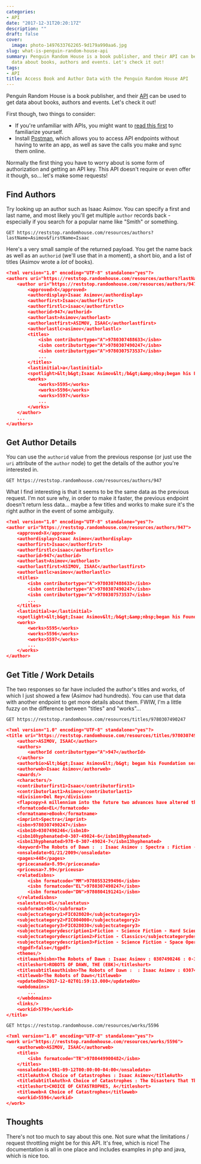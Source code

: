 ```yaml
---
categories:
- API
date: "2017-12-31T20:20:17Z"
description: ""
draft: false
cover:
  image: photo-1497633762265-9d179a990aa6.jpg
slug: what-is-penguin-random-house-api
summary: Penguin Random House is a book publisher, and their API can be used to get
  data about books, authors and events. Let's check it out!
tags:
- API
title: Access Book and Author Data with the Penguin Random House API
---
```

Penguin Random House is a book publisher, and their [API](http://www.penguinrandomhouse.biz/webservices/rest/) can be used to get data about books, authors and events. Let's check it out!

First though, two things to consider:

- If you're unfamiliar with APIs, you might want to [read this first](https://grantwinney.com/what-is-an-api/) to familiarize yourself.
- Install [Postman](https://www.getpostman.com/), which allows you to access API endpoints without having to write an app, as well as save the calls you make and sync them online.

Normally the first thing you have to worry about is some form of authorization and getting an API key. This API doesn't require or even offer it though, so... let's make some requests!

## Find Authors

Try looking up an author such as Isaac Asimov. You can specify a first and last name, and most likely you'll get multiple `author` records back - especially if you search for a popular name like "Smith" or something.

```
GET https://reststop.randomhouse.com/resources/authors?lastName=Asimov&firstName=Isaac
```

Here's a very small sample of the returned payload. You get the name back as well as an `authorid` (we'll use that in a moment), a short bio, and a list of titles (Asimov wrote a _lot_ of books).

```json
<?xml version="1.0" encoding="UTF-8" standalone="yes"?>
<authors uri="https://reststop.randomhouse.com/resources/authors?lastName=Asimov&amp;firstName=Isaac">
    <author uri="https://reststop.randomhouse.com/resources/authors/947">
        <approved>X</approved>
        <authordisplay>Isaac Asimov</authordisplay>
        <authorfirst>Isaac</authorfirst>
        <authorfirstlc>isaac</authorfirstlc>
        <authorid>947</authorid>
        <authorlast>Asimov</authorlast>
        <authorlastfirst>ASIMOV, ISAAC</authorlastfirst>
        <authorlastlc>asimov</authorlastlc>
        <titles>
            <isbn contributortype="A">9780307488633</isbn>
            <isbn contributortype="A">9780307490247</isbn>
            <isbn contributortype="A">9780307573537</isbn>
            ...
        </titles>
        <lastinitial>a</lastinitial>
        <spotlight>&lt;b&gt;Isaac Asimov&lt;/b&gt;&amp;nbsp;began his Foundation series at the age of 21, not realizing that it would one day be considered a cornerstone of science fiction. During his legendary career, Asimov penned over 470 books on subjects ranging from science to Shakespeare to history, though he was most loved for his award-winning science fiction sagas, which include the Robot, Empire, and Foundation series. Named a Grand Master of Science Fiction by the Science Fiction and Fantasy Writers of America, Asimov entertained and educated readers of all ages for close to five decades. He died, at the age 72, in April 1992.</spotlight>
        <works>
            <works>5595</works>
            <works>5596</works>
            <works>5597</works>
            ...
        </works>
    </author>
    ...
</authors>
```

## Get Author Details

You can use the `authorid` value from the previous response (or just use the `uri` attribute of the `author` node) to get the details of the author you're interested in.

```
GET https://reststop.randomhouse.com/resources/authors/947
```

What I find interesting is that it seems to be the same data as the previous request. I'm not sure why, in order to make it faster, the previous endpoint doesn't return less data... maybe a few titles and works to make sure it's the right author in the event of some ambiguity.

```json
<?xml version="1.0" encoding="UTF-8" standalone="yes"?>
<author uri="https://reststop.randomhouse.com/resources/authors/947">
    <approved>X</approved>
    <authordisplay>Isaac Asimov</authordisplay>
    <authorfirst>Isaac</authorfirst>
    <authorfirstlc>isaac</authorfirstlc>
    <authorid>947</authorid>
    <authorlast>Asimov</authorlast>
    <authorlastfirst>ASIMOV, ISAAC</authorlastfirst>
    <authorlastlc>asimov</authorlastlc>
    <titles>
        <isbn contributortype="A">9780307488633</isbn>
        <isbn contributortype="A">9780307490247</isbn>
        <isbn contributortype="A">9780307573537</isbn>
        ...
    </titles>
    <lastinitial>a</lastinitial>
    <spotlight>&lt;b&gt;Isaac Asimov&lt;/b&gt;&amp;nbsp;began his Foundation series at the age of 21, not realizing that it would one day be considered a cornerstone of science fiction. During his legendary career, Asimov penned over 470 books on subjects ranging from science to Shakespeare to history, though he was most loved for his award-winning science fiction sagas, which include the Robot, Empire, and Foundation series. Named a Grand Master of Science Fiction by the Science Fiction and Fantasy Writers of America, Asimov entertained and educated readers of all ages for close to five decades. He died, at the age 72, in April 1992.</spotlight>
    <works>
        <works>5595</works>
        <works>5596</works>
        <works>5597</works>
        ...
    </works>
</author>
```

## Get Title / Work Details

The two responses so far have included the author's titles and works, of which I just showed a few (Asimov had hundreds). You can use that data with another endpoint to get more details about them. FWIW, I'm a little fuzzy on the difference between "titles" and "works"...

```
GET https://reststop.randomhouse.com/resources/titles/9780307490247
```

```json
<?xml version="1.0" encoding="UTF-8" standalone="yes"?>
<title uri="https://reststop.randomhouse.com/resources/titles/9780307490247">
    <author>ASIMOV, ISAAC</author>
    <authors>
        <authorId contributortype="A">947</authorId>
    </authors>
    <authorbio>&lt;b&gt;Isaac Asimov&lt;/b&gt; began his Foundation series at the age of twenty-one, not realizing that it would one day be considered a cornerstone of science fiction. During his legendary career, Asimov penned more than 470 books on subjects ranging from science to Shakespeare to history, though he was most loved for his award-winning science fiction sagas, which include the Robot, Empire, and Foundation series. Named a Grand Master of Science Fiction by the Science Fiction Writers of America, Asimov entertained and educated readers of all ages for close to five decades. He died, at the age of seventy-two, in April 1992.</authorbio>
    <authorweb>Isaac Asimov</authorweb>
    <awards/>
    <characters/>
    <contributorfirst1>Isaac</contributorfirst1>
    <contributorlast1>Asimov</contributorlast1>
    <division>Del Rey</division>
    <flapcopy>A millennium into the future two advances have altered the course of human history: the colonization of the Galaxy and the creation of the positronic brain. Isaac Asimov's Robot novels chronicle the unlikely partnership between a New York City detective and a humanoid robot who must learn to work together.&lt;br&gt;&lt;br&gt;Detective Elijah Baiey is called to the Spacer world Aurora to solve a bizarre case of roboticide. The prime suspect is a gifted roboticist who had the means, the motive, and the opportunity to commit the crime. There's only one catch: Baley and his positronic partner, R. Daneel Olivaw, must prove the man innocent. For in a case of political intrigue and love between woman and robot gone tragically wrong, there's more at stake than simple justice. This time Baley's career, his life, and Earth's right to pioneer the Galaxy lie in the delicate balance.</flapcopy>
    <formatcode>EL</formatcode>
    <formatname>eBook</formatname>
    <imprint>Spectra</imprint>
    <isbn>9780307490247</isbn>
    <isbn10>0307490246</isbn10>
    <isbn10hyphenated>0-307-49024-6</isbn10hyphenated>
    <isbn13hyphenated>978-0-307-49024-7</isbn13hyphenated>
    <keyword>The Robots of Dawn :  : Isaac Asimov : Spectra : Fiction - Science Fiction - Hard Science Fiction : Fiction - Classics : Fiction - Science Fiction - Space Opera : 0307490246 : 0-307-49024-6 : 9780307490247 : 978-0-307-49024-7 : A millennium into the future two advances have altered the course of human history: the colonization of the Galaxy and the creation of the positronic brain. Isaac Asimov's Robot novels chronicle the unlikely partnership between a New York City detective and a humanoid robot who must learn to work together.&lt;br&gt;&lt;br&gt;Detective Elijah Baiey is called to the Spacer world Aurora to solve a bizarre case of roboticide. The prime suspect is a gifted roboticist who had the means, the motive, and the opportunity to commit the crime. There's only one catch: Baley and his positronic partner, R. Daneel Olivaw, must prove the man innocent. For in a case of political intrigue and love between woman and robot gone tragically wrong, there's more at stake than simple justice. This time Baley's career, his life, and Earth's right to pioneer the Galaxy lie in the delicate balance.</keyword>
    <onsaledate>01/21/2009</onsaledate>
    <pages>448</pages>
    <pricecanada>8.99</pricecanada>
    <priceusa>7.99</priceusa>
    <relatedisbns>
        <isbn formatcode="MM">9780553299496</isbn>
        <isbn formatcode="EL">9780307490247</isbn>
        <isbn formatcode="DN">9780804191241</isbn>
    </relatedisbns>
    <salestatus>EL</salestatus>
    <subformat>001</subformat>
    <subjectcategory1>FIC028020</subjectcategory1>
    <subjectcategory2>FIC004000</subjectcategory2>
    <subjectcategory3>FIC028030</subjectcategory3>
    <subjectcategorydescription1>Fiction - Science Fiction - Hard Science Fiction</subjectcategorydescription1>
    <subjectcategorydescription2>Fiction - Classics</subjectcategorydescription2>
    <subjectcategorydescription3>Fiction - Science Fiction - Space Opera</subjectcategorydescription3>
    <tgpdf>false</tgpdf>
    <themes/>
    <titleauthisbn>The Robots of Dawn : Isaac Asimov : 0307490246 : 0-307-49024-6 : 9780307490247 : 978-0-307-49024-7</titleauthisbn>
    <titleshort>ROBOTS OF DAWN, THE (EBK)</titleshort>
    <titlesubtitleauthisbn>The Robots of Dawn :  : Isaac Asimov : 0307490246 : 0-307-49024-6 : 9780307490247 : 978-0-307-49024-7</titlesubtitleauthisbn>
    <titleweb>The Robots of Dawn</titleweb>
    <updatedOn>2017-12-02T01:59:13.000</updatedOn>
    <webdomains>
        ...
    </webdomains>
    <links/>
    <workid>5799</workid>
</title>
```

```
GET https://reststop.randomhouse.com/resources/works/5596
```

```json
<?xml version="1.0" encoding="UTF-8" standalone="yes"?>
<work uri="https://reststop.randomhouse.com/resources/works/5596">
    <authorweb>ASIMOV, ISAAC</authorweb>
    <titles>
        <isbn formatcode="TR">9780449900482</isbn>
    </titles>
    <onsaledate>1981-09-12T00:00:00-04:00</onsaledate>
    <titleAuth>A Choice of Catastrophes : Isaac Asimov</titleAuth>
    <titleSubtitleAuth>A Choice of Catastrophes : The Disasters That Threaten Our World : Isaac Asimov</titleSubtitleAuth>
    <titleshort>CHOICE OF CATASTROPHES, A</titleshort>
    <titleweb>A Choice of Catastrophes</titleweb>
    <workid>5596</workid>
</work>
```

## Thoughts

There's not too much to say about this one. Not sure what the limitations / request throttling might be for this API. It's free, which is nice! The documentation is all in one place and includes examples in php and java, which is nice too.